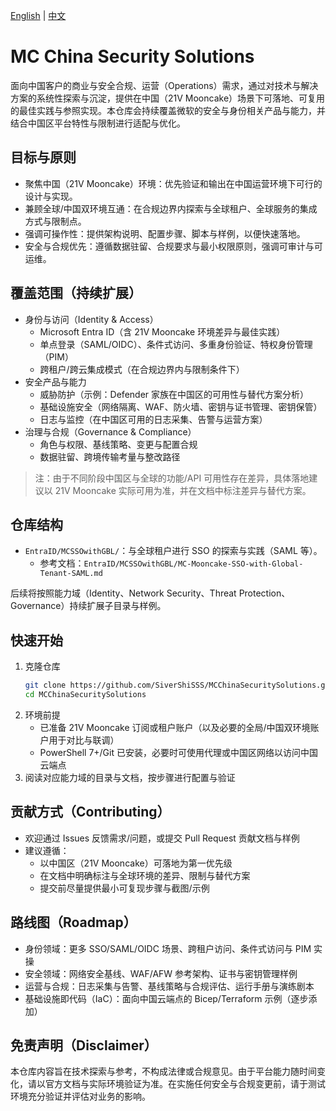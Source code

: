 [English](README.en.md) | [中文](README.md)

# MC China Security Solutions

面向中国客户的商业与安全合规、运营（Operations）需求，通过对技术与解决方案的系统性探索与沉淀，提供在中国（21V Mooncake）场景下可落地、可复用的最佳实践与参照实现。本仓库会持续覆盖微软的安全与身份相关产品与能力，并结合中国区平台特性与限制进行适配与优化。

## 目标与原则
- 聚焦中国（21V Mooncake）环境：优先验证和输出在中国运营环境下可行的设计与实现。
- 兼顾全球/中国双环境互通：在合规边界内探索与全球租户、全球服务的集成方式与限制点。
- 强调可操作性：提供架构说明、配置步骤、脚本与样例，以便快速落地。
- 安全与合规优先：遵循数据驻留、合规要求与最小权限原则，强调可审计与可运维。

## 覆盖范围（持续扩展）
- 身份与访问（Identity & Access）
  - Microsoft Entra ID（含 21V Mooncake 环境差异与最佳实践）
  - 单点登录（SAML/OIDC）、条件式访问、多重身份验证、特权身份管理（PIM）
  - 跨租户/跨云集成模式（在合规边界内与限制条件下）
- 安全产品与能力
  - 威胁防护（示例：Defender 家族在中国区的可用性与替代方案分析）
  - 基础设施安全（网络隔离、WAF、防火墙、密钥与证书管理、密钥保管）
  - 日志与监控（在中国区可用的日志采集、告警与运营方案）
- 治理与合规（Governance & Compliance）
  - 角色与权限、基线策略、变更与配置合规
  - 数据驻留、跨境传输考量与整改路径

> 注：由于不同阶段中国区与全球的功能/API 可用性存在差异，具体落地建议以 21V Mooncake 实际可用为准，并在文档中标注差异与替代方案。

## 仓库结构
- `EntraID/MCSSOwithGBL/`：与全球租户进行 SSO 的探索与实践（SAML 等）。
  - 参考文档：`EntraID/MCSSOwithGBL/MC-Mooncake-SSO-with-Global-Tenant-SAML.md`

后续将按照能力域（Identity、Network Security、Threat Protection、Governance）持续扩展子目录与样例。

## 快速开始
1. 克隆仓库
   ```bash
   git clone https://github.com/SiverShiSSS/MCChinaSecuritySolutions.git
   cd MCChinaSecuritySolutions
   ```
2. 环境前提
   - 已准备 21V Mooncake 订阅或租户账户（以及必要的全局/中国双环境账户用于对比与联调）
   - PowerShell 7+/Git 已安装，必要时可使用代理或中国区网络以访问中国云端点
3. 阅读对应能力域的目录与文档，按步骤进行配置与验证

## 贡献方式（Contributing）
- 欢迎通过 Issues 反馈需求/问题，或提交 Pull Request 贡献文档与样例
- 建议遵循：
  - 以中国区（21V Mooncake）可落地为第一优先级
  - 在文档中明确标注与全球环境的差异、限制与替代方案
  - 提交前尽量提供最小可复现步骤与截图/示例

## 路线图（Roadmap）
- 身份领域：更多 SSO/SAML/OIDC 场景、跨租户访问、条件式访问与 PIM 实操
- 安全领域：网络安全基线、WAF/AFW 参考架构、证书与密钥管理样例
- 运营与合规：日志采集与告警、基线策略与合规评估、运行手册与演练剧本
- 基础设施即代码（IaC）：面向中国云端点的 Bicep/Terraform 示例（逐步添加）

## 免责声明（Disclaimer）
本仓库内容旨在技术探索与参考，不构成法律或合规意见。由于平台能力随时间变化，请以官方文档与实际环境验证为准。在实施任何安全与合规变更前，请于测试环境充分验证并评估对业务的影响。

